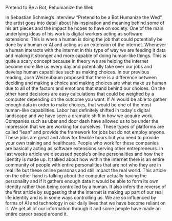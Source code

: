 Pretend to Be a Bot, Rehumanize the Web

In Sebastian Schmieg’s interview “Pretend to be a Bot Humanize the Wed”, the artist goes into detail about his inspiration and meaning behind some of his art pieces and the impact he hopes to have on society. One of the main underlying ideas of his work is digital workers acting as software extensions. This is when a human is doing the job that could potentially be done by a human or AI and acting as an extension of the internet. Whenever a human interacts with the internet in this type of way we are feeding it data and making it stronger and more capable of doing human-like things. This is quite a scary concept because in theory we are helping the internet become more like us every day and potentially take over our jobs and develop human capabilities such as making choices. In our previous reading, Josh Weizeubaum proposed that there is a difference between deciding and making a choice and making choices are what make us human due to all of the factors and emotions that stand behind our choices. On the other hand decisions are easy calculations that could be weighed by a computer depending on the outcome you want. If AI would be able to gather enough data in order to make choices, that would be one of the most human-like capabilities. Labor has definitely shifted in today's digital landscape and we have seen a dramatic shift in how we acquire work. Companies such as uber and door dash have allowed us to be under the impression that we are working for ourselves. These types of platforms are called “lean” and provide the framework for jobs but do not employ anyone.  These jobs are great and allow for flexible hours but you need to provide your own training and healthcare. People who work for these companies are basically acting as software extensions serving other entrepreneurs. In last weeks article we discussed people’s online personalities and how their identity is made up. It talked about how within the internet there is an entire community of people with entire personalities that are not who they are in real life but these online personas and still impact the real world. This article on the other hand is talking about the computer actually having the personality and if it gathers enough data it would be able to form its own identity rather than being controlled by a human.  It also infers the reverse of the first article by suggesting that the internet is making up part of our real life identity and is in some ways controlling us. We are so influenced by forms of AI and technology in our daily lives that we have become reliant on it. We get all of our information through it and some people have made an entire career based around it. 
